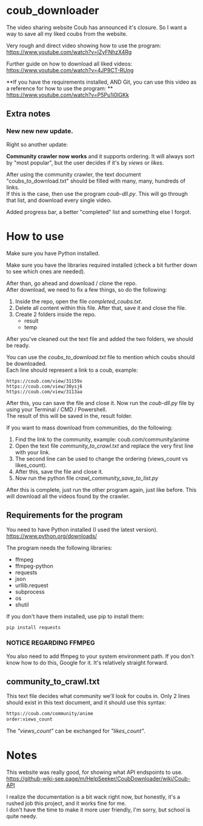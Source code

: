 # coub_downloader
The video sharing website Coub has announced it's closure. So I want a way to save all my liked coubs from the website.

Very rough and direct video showing how to use the program: https://www.youtube.com/watch?v=lZyFNhzX4Rg

Further guide on how to download all liked videos: https://www.youtube.com/watch?v=4JP9CT-RUng

**If you have the requirements installed, AND Git, you can use this video as a reference for how to use the program: ** <br />
https://www.youtube.com/watch?v=P5Pu1i0lGKk

## Extra notes

### New new new update.

Right so another update: 

**Community crawler now works** and it supports ordering. It will always sort by "most popular", but the user decides if it's by *views* or *likes*. 

After using the community crawler, the text document "coubs_to_download.txt" should be filled with many, many, hundreds of links.<br/>
If this is the case, then use the program *coub-dll.py*. This will go through that list, and download every single video.

Added progress bar, a better "completed" list and something else I forgot.

# How to use

Make sure you have Python installed.

Make sure you have the libraries required installed (check a bit further down to see which ones are needed).

After than, go ahead and download / clone the repo. <br />
After download, we need to fix a few things, so do the following:

1) Inside the repo, open the file *completed_coubs.txt*.
2) Delete all content within this file. After that, save it and close the file.
3) Create 2 folders inside the repo.
	* result
	* temp

After you've cleaned out the text file and added the two folders, we should be ready.

You can use the *coubs_to_download.txt* file to mention which coubs should be downloaded. <br />
Each line should represent a link to a coub, example: 

```
https://coub.com/view/31159x
https://coub.com/view/30ysj6
https://coub.com/view/3113aa
```

After this, you can save the file and close it. Now run the *coub-dll.py* file by using your Terminal / CMD / Powershell. <br />
The result of this will be saved in the, result folder.

If you want to mass download from communities, do the following:

1) Find the link to the community, example: coub.com/community/anime
2) Open the text file *community_to_crawl.txt* and replace the very first line with your link.
3) The second line can be used to change the ordering (views_count vs likes_count).
4) After this, save the file and close it.
5) Now run the python file *crawl_community_save_to_list.py*

After this is complete, just run the other program again, just like before. This will download all the videos found by the crawler.

## Requirements for the program

You need to have Python installed (I used the latest version). <br />
https://www.python.org/downloads/

The program needs the following libraries:
* ffmpeg
* ffmpeg-python
* requests
* json
* urllib.request
* subprocess
* os
* shutil

If you don't have them installed, use pip to install them:

```
pip install requests
```

### NOTICE REGARDING FFMPEG

You also need to add ffmpeg to your system environment path. If you don't know how to do this, Google for it. It's relatively straight forward.

## community_to_crawl.txt
This text file decides what community we'll look for coubs in. Only 2 lines should exist in this text document, and it should use this syntax:

```txt
https://coub.com/community/anime
order:views_count
```

The *"views_count"* can be exchanged for *"likes_count"*.

# Notes
This website was really good, for showing what API endspoints to use.
https://github-wiki-see.page/m/HelpSeeker/CoubDownloader/wiki/Coub-API

I realize the documentation is a bit wack right now, but honestly, it's a rushed job this project, and it works fine for me. <br />
I don't have the time to make it more user friendly, I'm sorry, but school is quite needy.

